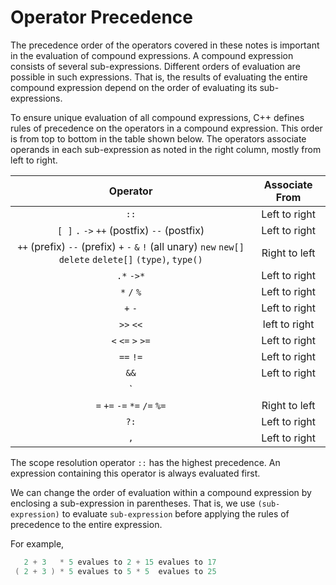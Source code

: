 # Operator Precedence

The precedence order of the operators covered in these notes is important in the evaluation of compound expressions. A compound expression consists of several sub-expressions. Different orders of evaluation are possible in such expressions. That is, the results of evaluating the entire compound expression depend on the order of evaluating its sub-expressions.

To ensure unique evaluation of all compound expressions, C++ defines rules of precedence on the operators in a compound expression. This order is from top to bottom in the table shown below. The operators associate operands in each sub-expression as noted in the right column, mostly from left to right.

| Operator | Associate From |
| :---: | :---: |
| `::` | Left to right |
| `[ ]` `.` `->` `++` (postfix) `--` (postfix) | Left to right |
| `++` (prefix) `--` (prefix) `+` `-` `&` `!` (all unary) `new` `new[]` `delete` `delete[]` `(type)`, `type()` | Right to left |
| `.*` `->*` | Left to right |
| `*` `/` `%` | Left to right |
| `+` `-` | Left to right |
| `>>` `<<` | left to right |
| `<` `<=` `>` `>=` | Left to right |
| `==` `!=` | Left to right |
| `&&` | Left to right |
| `||` | Left to right |
| `=` `+=` `-=` `*=` `/=` `%=` | Right to left |
| `?:` | Left to right |
| `,` | Left to right |

The scope resolution operator `::` has the highest precedence. An expression containing this operator is always evaluated first.

We can change the order of evaluation within a compound expression by enclosing a sub-expression in parentheses. That is, we use `(sub-expression)` to evaluate `sub-expression` before applying the rules of precedence to the entire expression. 

For example,
```cpp
   2 + 3   * 5 evalues to 2 + 15 evalues to 17
 ( 2 + 3 ) * 5 evalues to 5 * 5  evalues to 25
```